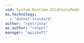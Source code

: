 ```yaml
---
uid: System.Runtime.GCLatencyMode
ms.technology: 
  - "dotnet-standard"
author: "rpetrusha"
ms.author: "ronpet"
manager: "wpickett"
---
```

